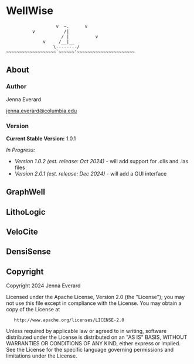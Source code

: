 # WellWise

```text
                   v  ~.      v
          v           /|
                     / |          v
              v     /__|__
                  \--------/
~~~~~~~~~~~~~~~~~~~`~~~~~~'~~~~~~~~~~~~~~~~~~~~~~
```

## About

### Author

Jenna Everard

jenna.everard@columbia.edu

### Version

**Current Stable Version:** 1.0.1

*In Progress:* 
- *Version 1.0.2 (est. release: Oct 2024)* - will add support for .dlis and .las files
- *Version 2.0.1 (est. release: Dec 2024)* - will add a GUI interface

## GraphWell

## LithoLogic

## VeloCite

## DensiSense

## Copyright

   Copyright 2024 Jenna Everard

   Licensed under the Apache License, Version 2.0 (the "License");
   you may not use this file except in compliance with the License.
   You may obtain a copy of the License at

       http://www.apache.org/licenses/LICENSE-2.0

   Unless required by applicable law or agreed to in writing, software
   distributed under the License is distributed on an "AS IS" BASIS,
   WITHOUT WARRANTIES OR CONDITIONS OF ANY KIND, either express or implied.
   See the License for the specific language governing permissions and
   limitations under the License.
